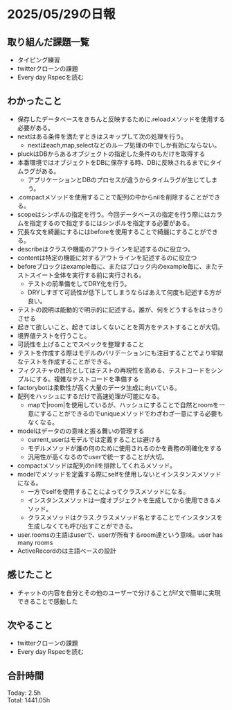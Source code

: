 # 2025/05/29の日報
## 取り組んだ課題一覧
* タイピング練習
* twitterクローンの課題
* Every day Rspecを読む
## わかったこと 
* 保存したデータベースをきちんと反映するために.reloadメソッドを使用する必要がある。
* nextはある条件を満たすときはスキップして次の処理を行う。
  * nextはeach,map,selectなどのループ処理の中でしか有効にならない。
* pluckはDBからあるオブジェクトの指定した条件のもだけを取得する
* 本番環境ではオブジェクトをDBに保存する時、DBに反映されるまでにタイムラグがある。
  * アプリケーションとDBのプロセスが違うからタイムラグが生じてしまう。
* .compactメソッドを使用することで配列の中からnilを削除することができる。
* scopeはシンボルの指定を行う。今回データベースの指定を行う際にはカラムを指定するので指定するにはシンボルを指定する必要がある。
* 冗長な文を綺麗にするにはbeforeを使用することで綺麗にすることができる。
* describeはクラスや機能のアウトラインを記述するのに役立つ。
* contentは特定の機能に対するアウトラインを記述するのに役立つ
* beforeブロックはexample毎に、またはブロック内のexample毎に、またテストスイート全体を実行する前に実行される。
  * テストの前準備をしてDRY化を行う。
  * DRYしすぎて可読性が低下してしまうならばあえて何度も記述する方が良い。
* テストの説明は能動的で明示的に記述する。誰が、何をどうするをはっきりさせる
* 起きて欲しいこと、起きてほしくないことを両方をテストすることが大切。
* 境界値テストを行うこと。
* 可読性を上げることでスペックを整理すること
* テストを作成する際はモデルのバリデーションにも注目することでより牢獄なテストを作成することができる。
* フィクスチャの目的としてはテストの再現性を高める、テストコードをシンプルにする。複雑なテストコードを準備する
* factorybotは柔軟性が高く大量のデータ生成に向いている。
* 配列をハッシュにするだけで高速処理が可能になる。
  * mapで|room|を使用しているが、ハッシュにすることで自然とroomを一意にすることができるのでuniqueメソッドでわざわざ一意にする必要もなくなる。
* modelはデータのの意味と振る舞いの管理する
  * current_userはモデルでは定義することは避ける
  * モデルメソッドが誰の何のために使用されるのかを責務の明確化をする
  * 汎用性が高くなるのでuserで統一することが大切。
* compactメソッドは配列のnilを排除してくれるメソッド。
* modelでメソッドを定義する際にselfを使用しないとインスタンスメソッドになる。
  * 一方でselfを使用することによってクラスメソッドになる。
  * インスタンスメソッドは一度オブジェクトを生成してから使用できるメソッド。
  * クラスメソッドはクラス.クラスメソッド名とすることでインスタンスを生成しなくても呼び出すことができる。
* user.roomsの主語はuserで、userが所有するroom達という意味。user has many rooms
* ActiveRecordのは主語ベースの設計
## 感じたこと
* チャットの内容を自分とその他のユーザーで分けることがif文で簡単に実現できることで感動した
## 次やること
* twitterクローンの課題
* Every day Rspecを読む
##  合計時間 
Today: 2.5h<br>
Total: 1441.05h
